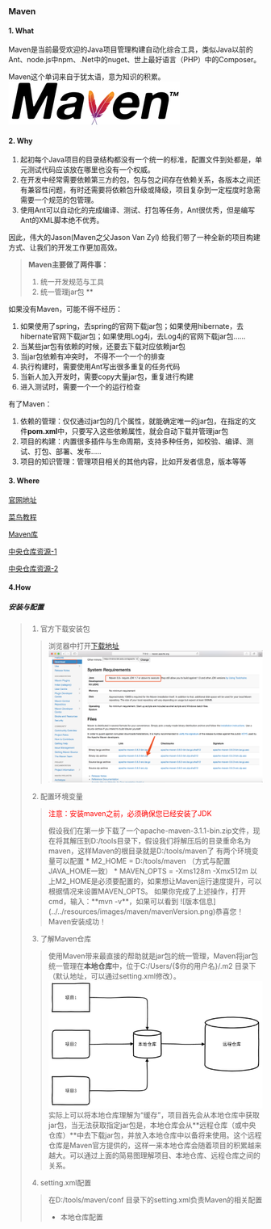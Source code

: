 ### Maven
#### 1. What
Maven是当前最受欢迎的Java项目管理构建自动化综合工具，类似Java以前的Ant、node.js中npm、.Net中的nuget、世上最好语言（PHP）中的Composer。

Maven这个单词来自于犹太语，意为知识的积累。
![MavenLogo](../../resources/images/maven/MavenLogo.png) 

#### 2. Why
1. 起初每个Java项目的目录结构都没有一个统一的标准，配置文件到处都是，单元测试代码应该放在哪里也没有一个权威。
2. 在开发中经常需要依赖第三方的包，包与包之间存在依赖关系，各版本之间还有兼容性问题，有时还需要将依赖包升级或降级，项目复杂到一定程度时急需需要一个规范的包管理。
3. 使用Ant可以自动化的完成编译、测试、打包等任务，Ant很优秀，但是编写Ant的XML脚本绝不优秀。

因此，伟大的Jason(Maven之父Jason Van Zyl) 给我们带了一种全新的项目构建方式、让我们的开发工作更加高效。

> **Maven主要做了两件事：**
> 1. 统一开发规范与工具
> 2. 统一管理jar包 **

如果没有Maven，可能不得不经历：
1. 如果使用了spring，去spring的官网下载jar包；如果使用hibernate，去hibernate官网下载jar包；如果使用Log4j，去Log4j的官网下载jar包......
2. 当某些jar包有依赖的时候，还要去下载对应依赖jar包
3. 当jar包依赖有冲突时， 不得不一个一个的排查
4. 执行构建时，需要使用Ant写出很多重复的任务代码
5. 当新人加入开发时，需要copy大量jar包，重复进行构建
6. 进入测试时，需要一个一个的运行检查

有了Maven：
1. 依赖的管理：仅仅通过jar包的几个属性，就能确定唯一的jar包，在指定的文件**pom.xml**中，只要写入这些依赖属性，就会自动下载并管理jar包
2. 项目的构建：内置很多插件与生命周期，支持多种任务，如校验、编译、测试、打包、部署、发布.....
3. 项目的知识管理：管理项目相关的其他内容，比如开发者信息，版本等等

#### 3. Where
[官网地址](http://maven.apache.org/)

[菜鸟教程](https://www.runoob.com/maven/maven-tutorial.html)

[Maven库](http://repo2.maven.org/maven2/ )

[中央仓库资源-1](http://mvnrepository.com/)

[中央仓库资源-2](https://search.maven.org/)

#### 4.How
##### 安装与配置 
> 1. 官方下载安装包
>> 浏览器中打开[下载地址](http://maven.apache.org/download.cgi) 
>> ![下载页面](../../resources/images/maven/MavenDownload.png)
> 2. 配置环境变量
>> <p style="color: red;">注意：安装maven之前，必须确保您已经安装了JDK</p>
>> 假设我们在第一步下载了一个apache-maven-3.1.1-bin.zip文件，现在将其解压到D:/tools目录下，假设我们将解压后的目录重命名为maven，这样Maven的根目录就是D:/tools/maven了
>> 有两个环境变量可以配置
>> * M2_HOME = D:/tools/maven （方式与配置JAVA_HOME一致）
>> * MAVEN_OPTS = -Xms128m -Xmx512m
>> 以上M2_HOME是必须要配置的，如果想让Maven运行速度提升，可以根据情况来设置MAVEN_OPTS。
>> 如果你完成了上述操作，打开cmd，输入：**mvn -v**，如果可以看到
>> ![版本信息](../../resources/images/maven/mavenVersion.png)恭喜您！ Maven安装成功！
> 3. 了解Maven仓库
>> 使用Maven带来最直接的帮助就是jar包的统一管理，Maven将jar包统一管理在**本地仓库**中，位于C:/Users/{$你的用户名}/.m2 目录下（默认地址，可以通过setting.xml修改）。
>> ![Maven仓库](../../resources/images/maven/mavenRepository.png)
>> 实际上可以将本地仓库理解为“缓存”，项目首先会从本地仓库中获取jar包，当无法获取指定jar包是，本地仓库会从**远程仓库（或中央仓库）**中去下载jar包，并放入本地仓库中以备将来使用。这个远程仓库是Maven官方提供的，这样一来本地仓库会随着项目的积累越来越大。可以通过上面的简易图理解项目、本地仓库、远程仓库之间的关系。
>4. setting.xml配置
>> 在D:/tools/maven/conf 目录下的setting.xml负责Maven的相关配置
>> * 本地仓库配置
>> 


